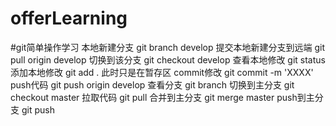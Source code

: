 # offerLearning
#git简单操作学习
本地新建分支              git branch develop
提交本地新建分支到远端    git pull origin develop
切换到该分支              git checkout develop
查看本地修改              git status
添加本地修改              git add .    此时只是在暂存区
commit修改                git commit -m 'XXXX'
push代码                  git push origin develop
查看分支                  git branch
切换到主分支              git checkout master
拉取代码                  git pull
合并到主分支              git merge master
push到主分支              git push
 